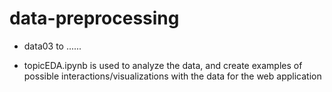 # data-preprocessing

- data03 to ......

- topicEDA.ipynb is used to analyze the data, and create examples of possible interactions/visualizations with the data for the web application